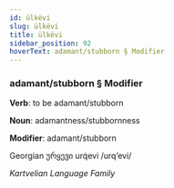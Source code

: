 ```yaml
---
id: ülkëvi
slug: ülkëvi
title: ülkëvi
sidebar_position: 92
hoverText: adamant/stubborn § Modifier
---
```


### adamant/stubborn § Modifier

**Verb**: to be adamant/stubborn

**Noun**: adamantness/stubbornness

**Modifier**: adamant/stubborn

Georgian ურყევი urq̇evi /urqʼevi/

*Kartvelian Language Family*